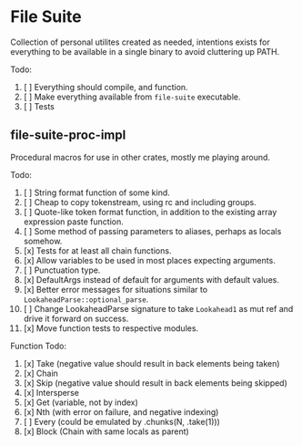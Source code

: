 # File Suite
Collection of personal utilites created as needed, intentions exists for everything to
be available in a single binary to avoid cluttering up PATH.

Todo:
1. [ ] Everything should compile, and function.
2. [ ] Make everything available from `file-suite` executable.
3. [ ] Tests

## file-suite-proc-impl
Procedural macros for use in other crates, mostly me playing around.

Todo:
1. [ ] String format function of some kind.
2. [ ] Cheap to copy tokenstream, using rc and including groups.
3. [ ] Quote-like token format function, in addition to the existing array expression paste function.
4. [ ] Some method of passing parameters to aliases, perhaps as locals somehow.
5. [x] Tests for at least all chain functions.
6. [x] Allow variables to be used in most places expecting arguments.
7. [ ] Punctuation type.
8. [x] DefaultArgs instead of default for arguments with default values.
9. [x] Better error messages for situations similar to `LookaheadParse::optional_parse`.
10. [ ] Change LookaheadParse signature to take `Lookahead1` as mut ref and drive it forward on success.
11. [x] Move function tests to respective modules.

Function Todo:
1. [x] Take (negative value should result in back elements being taken)
2. [x] Chain
3. [x] Skip (negative value should result in back elements being skipped)
3. [x] Intersperse
4. [x] Get (variable, not by index)
5. [x] Nth (with error on failure, and negative indexing)
6. [ ] Every (could be emulated by .chunks(N, .take(1)))
7. [x] Block (Chain with same locals as parent)
